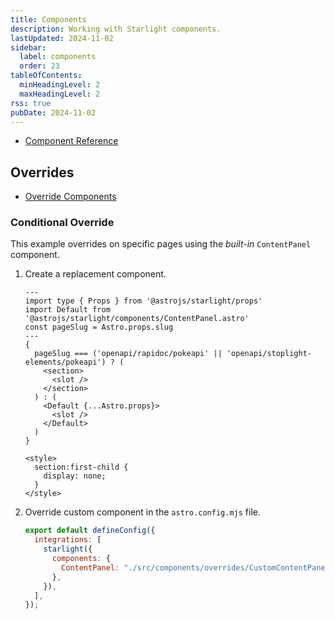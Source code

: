 ```yaml
---
title: Components
description: Working with Starlight components.
lastUpdated: 2024-11-02
sidebar:
  label: components
  order: 23
tableOfContents:
  minHeadingLevel: 2
  maxHeadingLevel: 2
rss: true
pubDate: 2024-11-02
---
```


- [Component Reference](https://starlight.astro.build/reference/overrides/)

## Overrides

- [Override Components](https://starlight.astro.build/guides/overriding-components/)

### Conditional Override

This example overrides on specific pages using the _built-in_ `ContentPanel` component.

1. Create a replacement component.

   ```astro title="src/components/overrides/CustomContentPanel.astro"
   ---
   import type { Props } from '@astrojs/starlight/props'
   import Default from '@astrojs/starlight/components/ContentPanel.astro'
   const pageSlug = Astro.props.slug
   ---
   {
     pageSlug === ('openapi/rapidoc/pokeapi' || 'openapi/stoplight-elements/pokeapi') ? (
       <section>
         <slot />
       </section>
     ) : (
       <Default {...Astro.props}>
         <slot />
       </Default>
     )
   }

   <style>
     section:first-child {
       display: none;
     }
   </style>
   ```
2. Override custom component in the `astro.config.mjs` file.

   ```js title="astro.config.mjs" ins={4-6} ins="ContentPanel" ins="CustomContentPanel.astro"
   export default defineConfig({
     integrations: [
       starlight({
         components: {
           ContentPanel: "./src/components/overrides/CustomContentPanel.astro",
         },
       }),
     ],
   });
   ```
